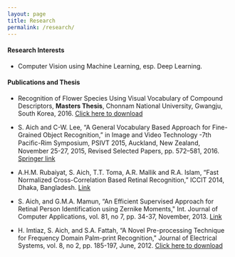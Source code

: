 ```yaml
---
layout: page
title: Research
permalink: /research/
---
```


#### Research Interests
* Computer Vision using Machine Learning, esp. Deep Learning.

#### Publications and Thesis
* Recognition of Flower Species Using Visual Vocabulary of Compound Descriptors, __Masters Thesis__, Chonnam National University, Gwangju, South Korea, 2016. [Click here to download][ms-thesis-korea]

* S. Aich and C-W. Lee, “A General Vocabulary Based Approach for Fine-Grained Object Recognition,” in Image and Video Technology -7th Paciﬁc-Rim Symposium, PSIVT 2015, Auckland, New Zealand, November 25-27, 2015, Revised Selected Papers, pp. 572–581, 2016. [Springer link][psivt-2015]  

* A.H.M. Rubaiyat, S. Aich, T.T. Toma, A.R. Mallik and R.A. Islam, “Fast Normalized Cross-Correlation Based Retinal Recognition,” ICCIT 2014, Dhaka, Bangladesh. [Link][iccit-retina]

* S. Aich, and G.M.A. Mamun, “An Efficient Supervised Approach for Retinal Person Identification using Zernike Moments," Int. Journal of Computer Applications, vol. 81, no 7, pp. 34-37, November, 2013. [Link][ijca-retina]

* H. Imtiaz, S. Aich, and S.A. Fattah, “A Novel Pre-processing Technique for Frequency Domain Palm-print Recognition," Journal of Electrical Systems, vol. 8, no 2, pp. 185-197, June, 2012. [Click here to download][jes-algeria]

[ms-thesis-korea]:https://github.com/littleaich/littleaich.github.io/blob/master/articles/Thesis_MEngg_Korea.pdf

[psivt-2015]:https://link.springer.com/chapter/10.1007/978-3-319-29451-3_45

[jes-algeria]:http://journal.esrgroups.org/jes/papers/8_2_6.pdf

[ijca-retina]:http://www.ijcaonline.org/archives/volume81/number7/14028-2375

[iccit-retina]:http://ieeexplore.ieee.org/document/7073086/
